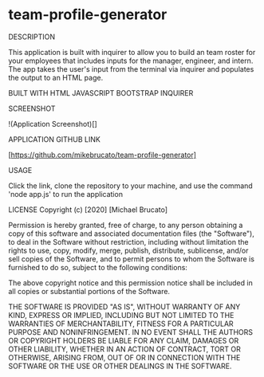 # team-profile-generator

DESCRIPTION

This application is built with inquirer to allow you to build an team roster for your employees that includes inputs for the manager, engineer, and intern.  The app takes the user's input from the terminal via inquirer and populates the output to an HTML page.

BUILT WITH
HTML
JAVASCRIPT
BOOTSTRAP
INQUIRER

SCREENSHOT

!(Application Screenshot)[]


APPLICATION GITHUB LINK

[https://github.com/mikebrucato/team-profile-generator]

USAGE

Click the link, clone the repository to your machine, and use the command 'node app.js' to run the application


LICENSE
Copyright (c) [2020] [Michael Brucato]

Permission is hereby granted, free of charge, to any person obtaining a copy of this software and associated documentation files (the "Software"), to deal in the Software without restriction, including without limitation the rights to use, copy, modify, merge, publish, distribute, sublicense, and/or sell copies of the Software, and to permit persons to whom the Software is furnished to do so, subject to the following conditions:

The above copyright notice and this permission notice shall be included in all copies or substantial portions of the Software.

THE SOFTWARE IS PROVIDED "AS IS", WITHOUT WARRANTY OF ANY KIND, EXPRESS OR IMPLIED, INCLUDING BUT NOT LIMITED TO THE WARRANTIES OF MERCHANTABILITY, FITNESS FOR A PARTICULAR PURPOSE AND NONINFRINGEMENT. IN NO EVENT SHALL THE AUTHORS OR COPYRIGHT HOLDERS BE LIABLE FOR ANY CLAIM, DAMAGES OR OTHER LIABILITY, WHETHER IN AN ACTION OF CONTRACT, TORT OR OTHERWISE, ARISING FROM, OUT OF OR IN CONNECTION WITH THE SOFTWARE OR THE USE OR OTHER DEALINGS IN THE SOFTWARE.